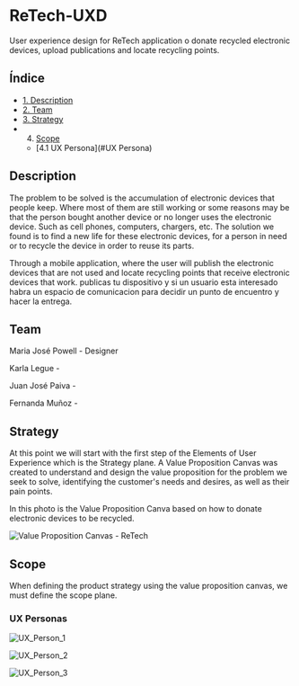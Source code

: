 # ReTech-UXD

User experience design for ReTech application o donate recycled electronic devices, upload publications and locate recycling points.

## Índice

* [1. Description](#Description)
* [2. Team](#Team)
* [3. Strategy](#Strategy)
* 4. [Scope](#Scope)
  * [4.1 UX Persona](#UX Persona)

## Description

The problem to be solved is the accumulation of electronic devices that people keep. Where most of them are still working or some reasons may be that the person bought another device or no longer uses the electronic device.  Such as cell phones, computers, chargers, etc. The solution we found is to find a new life for these electronic devices, for a person in need or to recycle the device in order to reuse its parts.

Through a mobile application, where the user will publish the electronic devices that are not used and locate recycling points that receive electronic devices that work. publicas tu dispositivo y si un usuario esta interesado habra un espacio de comunicacion para decidir un punto de encuentro y hacer la entrega.

## Team

Maria José Powell - Designer

Karla Legue -

Juan José Paiva -

Fernanda Muñoz -

## Strategy

At this point we will start with the first step of the Elements of User Experience which is the Strategy plane. A Value Proposition Canvas was created to understand and design the value proposition for the problem we seek to solve, identifying the customer's needs and desires, as well as their pain points.

In this photo is the Value Proposition Canva based on how to donate electronic devices to be recycled.

![Value Proposition Canvas - ReTech](https://github.com/user-attachments/assets/363367d8-87f5-4166-9880-3fe786712a66)

## Scope

When defining the product strategy using the value proposition canvas, we must define the scope plane. 

### UX Personas

![UX_Person_1](https://github.com/user-attachments/assets/bab576ef-b72f-4e71-bf83-471703434c0c)

![UX_Person_2](https://github.com/user-attachments/assets/aa7d646a-3fc8-4769-aaf4-a7cda47e24a9)

![UX_Person_3](https://github.com/user-attachments/assets/095b8a16-2e8e-4657-8108-c90cd86195d0)




